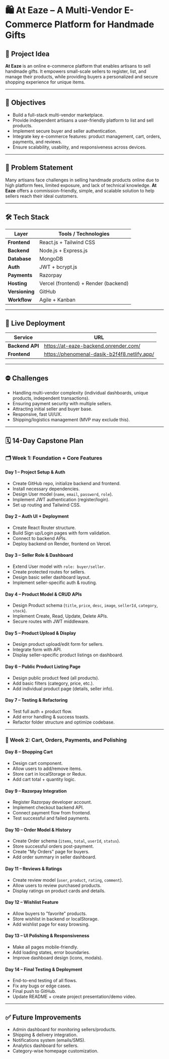 # 🛍️ At Eaze – A Multi-Vendor E-Commerce Platform for Handmade Gifts

## 📌 Project Idea

**At Eaze** is an online e-commerce platform that enables artisans to sell handmade gifts. It empowers small-scale sellers to register, list, and manage their products, while providing buyers a personalized and secure shopping experience for unique items.

---

## 🎯 Objectives

* Build a full-stack multi-vendor marketplace.
* Provide independent artisans a user-friendly platform to list and sell products.
* Implement secure buyer and seller authentication.
* Integrate key e-commerce features: product management, cart, orders, payments, and reviews.
* Ensure scalability, usability, and responsiveness across devices.

---

## 🧩 Problem Statement

Many artisans face challenges in selling handmade products online due to high platform fees, limited exposure, and lack of technical knowledge. **At Eaze** offers a commission-friendly, simple, and scalable solution to help sellers reach their ideal customers.

---

## 🛠️ Tech Stack

| Layer          | Tools / Technologies                 |
| -------------- | ------------------------------------ |
| **Frontend**   | React.js + Tailwind CSS              |
| **Backend**    | Node.js + Express.js                 |
| **Database**   | MongoDB                              |
| **Auth**       | JWT + bcrypt.js                      |
| **Payments**   | Razorpay                             |
| **Hosting**    | Vercel (frontend) + Render (backend) |
| **Versioning** | GitHub                               |
| **Workflow**   | Agile + Kanban                       |

---

## 🚀 Live Deployment

| Service   | URL                                       |
| --------- | ----------------------------------------- |
| **Backend API** | https://at-eaze-backend.onrender.com/ |
| **Frontend**    | https://phenomenal-dasik-b2f4f8.netlify.app/ |

---

## ⛔ Challenges

* Handling multi-vendor complexity (individual dashboards, unique products, independent transactions).
* Ensuring payment security with multiple sellers.
* Attracting initial seller and buyer base.
* Responsive, fast UI/UX.
* Shipping/logistics management (MVP may exclude this).

---

## 🗓️ 14-Day Capstone Plan

### 🗂️ **Week 1: Foundation + Core Features**

#### **Day 1 – Project Setup & Auth**

* Create GitHub repo, initialize backend and frontend.
* Install necessary dependencies.
* Design User model (`name`, `email`, `password`, `role`).
* Implement JWT authentication (register/login).
* Set up routing and Tailwind CSS.

#### **Day 2 – Auth UI + Deployment**

* Create React Router structure.
* Build Sign up/Login pages with form validation.
* Connect to backend APIs.
* Deploy backend on Render, frontend on Vercel.

#### **Day 3 – Seller Role & Dashboard**

* Extend User model with `role: buyer/seller`.
* Create protected routes for sellers.
* Design basic seller dashboard layout.
* Implement seller-specific auth & routing.

#### **Day 4 – Product Model & CRUD APIs**

* Design Product schema (`title`, `price`, `desc`, `image`, `sellerId`, `category`, `stock`).
* Implement Create, Read, Update, Delete APIs.
* Secure routes with JWT middleware.

#### **Day 5 – Product Upload & Display**

* Design product upload/edit form for sellers.
* Integrate form with API.
* Display seller-specific product listings on dashboard.

#### **Day 6 – Public Product Listing Page**

* Design public product feed (all products).
* Add basic filters (category, price, etc.).
* Add individual product page (details, seller info).

#### **Day 7 – Testing & Refactoring**

* Test full auth + product flow.
* Add error handling & success toasts.
* Refactor folder structure and optimize codebase.

---

### 🛒 **Week 2: Cart, Orders, Payments, and Polishing**

#### **Day 8 – Shopping Cart**

* Design cart component.
* Allow users to add/remove items.
* Store cart in localStorage or Redux.
* Add cart total + quantity logic.

#### **Day 9 – Razorpay Integration**

* Register Razorpay developer account.
* Implement checkout backend API.
* Connect payment flow from frontend.
* Test successful and failed payments.

#### **Day 10 – Order Model & History**

* Create Order schema (`items`, `total`, `userId`, `status`).
* Store successful orders post-payment.
* Create "My Orders" page for buyers.
* Add order summary in seller dashboard.

#### **Day 11 – Reviews & Ratings**

* Create review model (`user`, `product`, `rating`, `comment`).
* Allow users to review purchased products.
* Display ratings on product cards and details.

#### **Day 12 – Wishlist Feature**

* Allow buyers to "favorite" products.
* Store wishlist in backend or localStorage.
* Add wishlist page for easy browsing.

#### **Day 13 – UI Polishing & Responsiveness**

* Make all pages mobile-friendly.
* Add loading states, error boundaries.
* Improve dashboard design (icons, modals).

#### **Day 14 – Final Testing & Deployment**

* End-to-end testing of all flows.
* Fix any bugs or edge cases.
* Final push to GitHub.
* Update README + create project presentation/demo video.

---

## ✅ Future Improvements

* Admin dashboard for monitoring sellers/products.
* Shipping & delivery integration.
* Notifications system (emails/SMS).
* Analytics dashboard for sellers.
* Category-wise homepage customization.